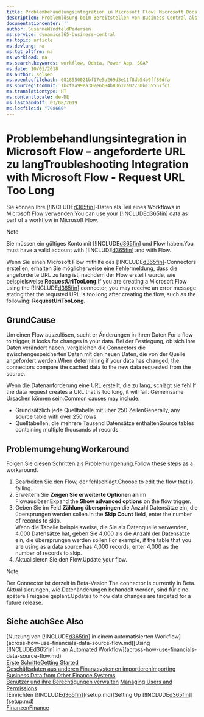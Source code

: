 ```yaml
---
title: Problembehandlungsintegration in Microsoft Flow| Microsoft Docs
description: Problemlösung beim Bereitstellen von Business Central als Datenquelle und eine OData-URL Ihrer Webdienste festlegen, um eine Geschäfts-App mithilfe einem automatisierten Workflow zu erstellen.
documentationcenter: ''
author: SusanneWindfeldPedersen
ms.service: dynamics365-business-central
ms.topic: article
ms.devlang: na
ms.tgt_pltfrm: na
ms.workload: na
ms.search.keywords: workflow, Odata, Power App, SOAP
ms.date: 10/01/2018
ms.author: solsen
ms.openlocfilehash: 0818550021bf17e5a269d3e11f8db54b9ff80dfa
ms.sourcegitcommit: 1bcfaa99ea302e6b84b8361ca02730b135557fc1
ms.translationtype: HT
ms.contentlocale: de-DE
ms.lasthandoff: 03/08/2019
ms.locfileid: "798660"
---
```

# <a name="troubleshooting-integration-with-microsoft-flow---request-url-too-long"></a><span data-ttu-id="cf4a6-103">Problembehandlungsintegration in Microsoft Flow – angeforderte URL zu lang</span><span class="sxs-lookup"><span data-stu-id="cf4a6-103">Troubleshooting Integration with Microsoft Flow - Request URL Too Long</span></span>
<span data-ttu-id="cf4a6-104">Sie können Ihre [!INCLUDE[d365fin](includes/d365fin_md.md)]-Daten als Teil eines Workflows in Microsoft Flow verwenden.</span><span class="sxs-lookup"><span data-stu-id="cf4a6-104">You can use your [!INCLUDE[d365fin](includes/d365fin_md.md)] data as part of a workflow in Microsoft Flow.</span></span>  

> [!NOTE]  
>   <span data-ttu-id="cf4a6-105">Sie müssen ein gültiges Konto mit [!INCLUDE[d365fin](includes/d365fin_md.md)] und Flow haben.</span><span class="sxs-lookup"><span data-stu-id="cf4a6-105">You must have a valid account with [!INCLUDE[d365fin](includes/d365fin_md.md)] and with Flow.</span></span>  

<span data-ttu-id="cf4a6-106">Wenn Sie einen Microsoft Flow mithilfe des [!INCLUDE[d365fin](includes/d365fin_md.md)]-Connectors erstellen, erhalten Sie möglicherweise eine Fehlermeldung, dass die angeforderte URL zu lang ist, nachdem der Flow erstellt wurde, wie beispielsweise **RequestUriTooLong**.</span><span class="sxs-lookup"><span data-stu-id="cf4a6-106">If you are creating a Microsoft Flow using the [!INCLUDE[d365fin](includes/d365fin_md.md)] connector, you may receive an error message stating that the requsted URL is too long after creating the flow, such as the following: **RequestUriTooLong**.</span></span>

## <a name="cause"></a><span data-ttu-id="cf4a6-107">Grund</span><span class="sxs-lookup"><span data-stu-id="cf4a6-107">Cause</span></span>
<span data-ttu-id="cf4a6-108">Um einen Flow auszulösen, sucht er Änderungen in Ihren Daten.</span><span class="sxs-lookup"><span data-stu-id="cf4a6-108">For a flow to trigger, it looks for changes in your data.</span></span> <span data-ttu-id="cf4a6-109">Bei der Festlegung, ob sich Ihre Daten verändert haben, vergleichen die Connectors die zwischengespeicherten Daten mit den neuen Daten, die von der Quelle angefordert werden.</span><span class="sxs-lookup"><span data-stu-id="cf4a6-109">When determining if your data has changed, the connectors compare the cached data to the new data requested from the source.</span></span>  

<span data-ttu-id="cf4a6-110">Wenn die Datenanforderung eine URL erstellt, die zu lang, schlägt sie fehl.</span><span class="sxs-lookup"><span data-stu-id="cf4a6-110">If the data request creates a URL that is too long, it will fail.</span></span> <span data-ttu-id="cf4a6-111">Gemeinsame Ursachen können sein:</span><span class="sxs-lookup"><span data-stu-id="cf4a6-111">Common causes may include:</span></span>
- <span data-ttu-id="cf4a6-112">Grundsätzlich jede Quelltabelle mit über 250 Zeilen</span><span class="sxs-lookup"><span data-stu-id="cf4a6-112">Generally, any source table with over 250 rows</span></span>
- <span data-ttu-id="cf4a6-113">Quelltabellen, die mehrere Tausend Datensätze enthalten</span><span class="sxs-lookup"><span data-stu-id="cf4a6-113">Source tables containing multiple thousands of records</span></span>

## <a name="workaround"></a><span data-ttu-id="cf4a6-114">Problemumgehung</span><span class="sxs-lookup"><span data-stu-id="cf4a6-114">Workaround</span></span>
<span data-ttu-id="cf4a6-115">Folgen Sie diesen Schritten als Problemumgehung.</span><span class="sxs-lookup"><span data-stu-id="cf4a6-115">Follow these steps as a workaround.</span></span>
1. <span data-ttu-id="cf4a6-116">Bearbeiten Sie den Flow, der fehlschlägt.</span><span class="sxs-lookup"><span data-stu-id="cf4a6-116">Choose to edit the flow that is failing.</span></span>
2. <span data-ttu-id="cf4a6-117">Erweitern Sie **Zeigen Sie erweiterte Optionen an** im Flowauslöser.</span><span class="sxs-lookup"><span data-stu-id="cf4a6-117">Expand the **Show advanced options** on the flow trigger.</span></span>
3. <span data-ttu-id="cf4a6-118">Geben Sie im Feld **Zählung überspringen** die Anzahl Datensätze ein, die übersprungen werden sollen.</span><span class="sxs-lookup"><span data-stu-id="cf4a6-118">In the **Skip Count** field, enter the number of records to skip.</span></span>  
<span data-ttu-id="cf4a6-119">Wenn die Tabelle beispielsweise, die Sie als Datenquelle verwenden, 4.000 Datensätze hat, geben Sie 4.000 als die Anzahl der Datensätze ein, die übersprungen werden sollen.</span><span class="sxs-lookup"><span data-stu-id="cf4a6-119">For example, if the table that you are using as a data source has 4,000 records, enter 4,000 as the number of records to skip.</span></span>
4. <span data-ttu-id="cf4a6-120">Aktualisieren Sie den Flow.</span><span class="sxs-lookup"><span data-stu-id="cf4a6-120">Update your flow.</span></span>

> [!NOTE]  
> <span data-ttu-id="cf4a6-121">Der Connector ist derzeit in Beta-Vesion.</span><span class="sxs-lookup"><span data-stu-id="cf4a6-121">The connector is currently in Beta.</span></span> <span data-ttu-id="cf4a6-122">Aktualisierungen, wie Datenänderungen behandelt werden, sind für eine spätere Freigabe geplant.</span><span class="sxs-lookup"><span data-stu-id="cf4a6-122">Updates to how data changes are targeted for a future release.</span></span>


## <a name="see-also"></a><span data-ttu-id="cf4a6-123">Siehe auch</span><span class="sxs-lookup"><span data-stu-id="cf4a6-123">See Also</span></span>
<span data-ttu-id="cf4a6-124">[Nutzung von [!INCLUDE[d365fin](includes/d365fin_md.md)] in einem automatisierten Workflow](across-how-use-financials-data-source-flow.md)</span><span class="sxs-lookup"><span data-stu-id="cf4a6-124">[Using [!INCLUDE[d365fin](includes/d365fin_md.md)] in an Automated Workflow](across-how-use-financials-data-source-flow.md)</span></span>  
[<span data-ttu-id="cf4a6-125">Erste Schritte</span><span class="sxs-lookup"><span data-stu-id="cf4a6-125">Getting Started</span></span>](product-get-started.md)  
[<span data-ttu-id="cf4a6-126">Geschäftsdaten aus anderen Finanzsystemen importieren</span><span class="sxs-lookup"><span data-stu-id="cf4a6-126">Importing Business Data from Other Finance Systems</span></span>](across-import-data-configuration-packages.md)  
<span data-ttu-id="cf4a6-127">[Benutzer und ihre Berechtigungen verwalten](ui-how-users-permissions.md)  </span><span class="sxs-lookup"><span data-stu-id="cf4a6-127">[Managing Users and Permissions](ui-how-users-permissions.md)  </span></span>  
<span data-ttu-id="cf4a6-128">[Einrichten [!INCLUDE[d365fin](includes/d365fin_md.md)]](setup.md)</span><span class="sxs-lookup"><span data-stu-id="cf4a6-128">[Setting Up [!INCLUDE[d365fin](includes/d365fin_md.md)]](setup.md)</span></span>  
[<span data-ttu-id="cf4a6-129">Finanzen</span><span class="sxs-lookup"><span data-stu-id="cf4a6-129">Finance</span></span>](finance.md)  
